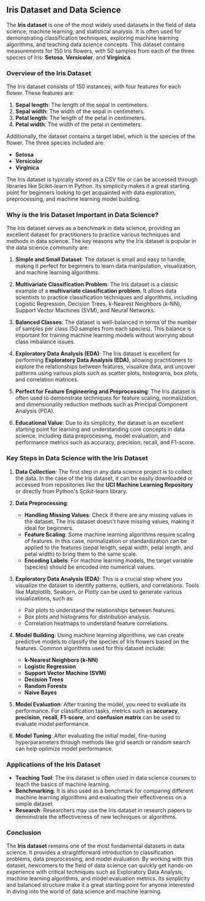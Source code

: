 ## Iris Dataset and Data Science

The **Iris dataset** is one of the most widely used datasets in the field of data science, machine learning, and statistical analysis. It is often used for demonstrating classification techniques, exploring machine learning algorithms, and teaching data science concepts. This dataset contains measurements for 150 Iris flowers, with 50 samples from each of the three species of Iris: **Setosa**, **Versicolor**, and **Virginica**. 

### Overview of the Iris Dataset

The Iris dataset consists of 150 instances, with four features for each flower. These features are:

1. **Sepal length**: The length of the sepal in centimeters.
2. **Sepal width**: The width of the sepal in centimeters.
3. **Petal length**: The length of the petal in centimeters.
4. **Petal width**: The width of the petal in centimeters.

Additionally, the dataset contains a target label, which is the species of the flower. The three species included are:

- **Setosa**
- **Versicolor**
- **Virginica**

The Iris dataset is typically stored as a CSV file or can be accessed through libraries like Scikit-learn in Python. Its simplicity makes it a great starting point for beginners looking to get acquainted with data exploration, preprocessing, and machine learning model building.

### Why is the Iris Dataset Important in Data Science?

The Iris dataset serves as a benchmark in data science, providing an excellent dataset for practitioners to practice various techniques and methods in data science. The key reasons why the Iris dataset is popular in the data science community are:

1. **Simple and Small Dataset**: The dataset is small and easy to handle, making it perfect for beginners to learn data manipulation, visualization, and machine learning algorithms.
   
2. **Multivariate Classification Problem**: The Iris dataset is a classic example of a **multivariate classification problem**. It allows data scientists to practice classification techniques and algorithms, including Logistic Regression, Decision Trees, k-Nearest Neighbors (k-NN), Support Vector Machines (SVM), and Neural Networks.

3. **Balanced Classes**: The dataset is well-balanced in terms of the number of samples per class (50 samples from each species). This balance is important for training machine learning models without worrying about class imbalance issues.

4. **Exploratory Data Analysis (EDA)**: The Iris dataset is excellent for performing **Exploratory Data Analysis (EDA)**, allowing practitioners to explore the relationships between features, visualize data, and uncover patterns using various plots such as scatter plots, histograms, box plots, and correlation matrices.

5. **Perfect for Feature Engineering and Preprocessing**: The Iris dataset is often used to demonstrate techniques for feature scaling, normalization, and dimensionality reduction methods such as Principal Component Analysis (PCA).

6. **Educational Value**: Due to its simplicity, the dataset is an excellent starting point for learning and understanding core concepts in data science, including data preprocessing, model evaluation, and performance metrics such as accuracy, precision, recall, and F1-score.

### Key Steps in Data Science with the Iris Dataset

1. **Data Collection**: The first step in any data science project is to collect the data. In the case of the Iris dataset, it can be easily downloaded or accessed from repositories like the **UCI Machine Learning Repository** or directly from Python's Scikit-learn library.

2. **Data Preprocessing**: 
   - **Handling Missing Values**: Check if there are any missing values in the dataset. The Iris dataset doesn't have missing values, making it ideal for beginners.
   - **Feature Scaling**: Some machine learning algorithms require scaling of features. In this case, normalization or standardization can be applied to the features (sepal length, sepal width, petal length, and petal width) to bring them to the same scale.
   - **Encoding Labels**: For machine learning models, the target variable (species) should be encoded into numerical values.

3. **Exploratory Data Analysis (EDA)**: This is a crucial step where you visualize the dataset to identify patterns, outliers, and correlations. Tools like Matplotlib, Seaborn, or Plotly can be used to generate various visualizations, such as:
   - Pair plots to understand the relationships between features.
   - Box plots and histograms for distribution analysis.
   - Correlation heatmaps to understand feature correlations.

4. **Model Building**: Using machine learning algorithms, we can create predictive models to classify the species of Iris flowers based on the features. Common algorithms used for this dataset include:
   - **k-Nearest Neighbors (k-NN)**
   - **Logistic Regression**
   - **Support Vector Machine (SVM)**
   - **Decision Trees**
   - **Random Forests**
   - **Naive Bayes**

5. **Model Evaluation**: After training the model, you need to evaluate its performance. For classification tasks, metrics such as **accuracy**, **precision**, **recall**, **F1-score**, and **confusion matrix** can be used to evaluate model performance.

6. **Model Tuning**: After evaluating the initial model, fine-tuning hyperparameters through methods like grid search or random search can help optimize model performance.

### Applications of the Iris Dataset

- **Teaching Tool**: The Iris dataset is often used in data science courses to teach the basics of machine learning.
- **Benchmarking**: It is also used as a benchmark for comparing different machine learning algorithms and evaluating their effectiveness on a simple dataset.
- **Research**: Researchers may use the Iris dataset in research papers to demonstrate the effectiveness of new techniques or algorithms.

### Conclusion

The **Iris dataset** remains one of the most fundamental datasets in data science. It provides a straightforward introduction to classification problems, data preprocessing, and model evaluation. By working with this dataset, newcomers to the field of data science can quickly get hands-on experience with critical techniques such as Exploratory Data Analysis, machine learning algorithms, and model evaluation metrics. Its simplicity and balanced structure make it a great starting point for anyone interested in diving into the world of data science and machine learning.
